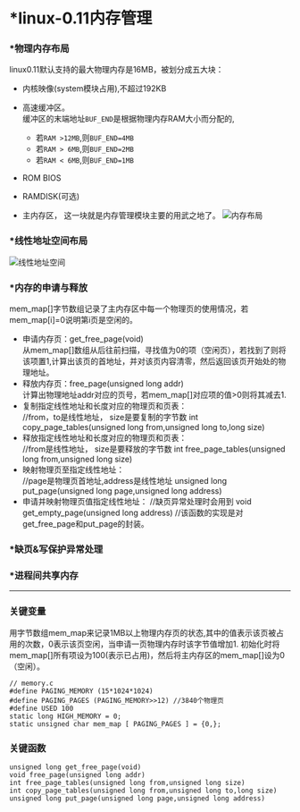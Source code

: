 # *linux-0.11内存管理
### *物理内存布局
linux0.11默认支持的最大物理内存是16MB，被划分成五大块：
* 内核映像(system模块占用),不超过192KB
* 高速缓冲区。  
缓冲区的末端地址`BUF_END`是根据物理内存RAM大小而分配的,
  * 若`RAM >12MB`,则`BUF_END=4MB`
  * 若`RAM > 6MB`,则`BUF_END=2MB`
  * 若`RAM < 6MB`,则`BUF_END=1MB`

* ROM BIOS
* RAMDISK(可选)
* 主内存区， 这一块就是内存管理模块主要的用武之地了。
![内存布局](file:///home/deng/pictures/linux0.11-mem-layout.png)

### *线性地址空间布局
![线性地址空间](file:///home/deng/pictures/liner-addr-layout.png)
### *内存的申请与释放
mem_map[]字节数组记录了主内存区中每一个物理页的使用情况，若mem_map[i]=0说明第i页是空闲的。
* 申请内存页：get_free_page(void)  
从mem_map[]数组从后往前扫描，寻找值为0的项（空闲页），若找到了则将该项置1,计算出该页的首地址，并对该页内容清零，然后返回该页开始处的物理地址。
* 释放内存页：free_page(unsigned long addr)  
计算出物理地址addr对应的页号，若mem_map[]对应项的值>0则将其减去1.
* 复制指定线性地址和长度对应的物理页和页表：  
       //from，to是线性地址， size是要复制的字节数
       int copy_page_tables(unsigned long from,unsigned long to,long size)
* 释放指定线性地址和长度对应的物理页和页表：  
       //from是线性地址， size是要释放的字节数
       int free_page_tables(unsigned long from,unsigned long size)
* 映射物理页至指定线性地址：  
      //page是物理页首地址,address是线性地址
      unsigned long put_page(unsigned long page,unsigned long address)
* 申请并映射物理页值指定线性地址：
      //缺页异常处理时会用到
      void get_empty_page(unsigned long address)
      //该函数的实现是对get_free_page和put_page的封装。
### *缺页&写保护异常处理


### *进程间共享内存



---
### 关键变量
用字节数组mem_map来记录1MB以上物理内存页的状态,其中的值表示该页被占用的次数，0表示该页空闲，当申请一页物理内存时该字节值增加1.
初始化时将mem_map[]所有项设为100(表示已占用)，然后将主内存区的mem_map[]设为0（空闲）。

    // memory.c
    #define PAGING_MEMORY (15*1024*1024)
    #define PAGING_PAGES (PAGING_MEMORY>>12) //3840个物理页
    #define USED 100
    static long HIGH_MEMORY = 0;
    static unsigned char mem_map [ PAGING_PAGES ] = {0,};
    
### 关键函数
    
    unsigned long get_free_page(void)
    void free_page(unsigned long addr)
    int free_page_tables(unsigned long from,unsigned long size)
    int copy_page_tables(unsigned long from,unsigned long to,long size)
    unsigned long put_page(unsigned long page,unsigned long address)